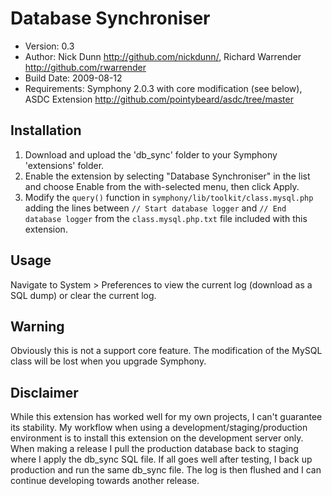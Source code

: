 # Database Synchroniser

* Version: 0.3
* Author: Nick Dunn <http://github.com/nickdunn/>, Richard Warrender <http://github.com/rwarrender>
* Build Date: 2009-08-12
* Requirements: Symphony 2.0.3 with core modification (see below), ASDC Extension <http://github.com/pointybeard/asdc/tree/master>

## Installation

1. Download and upload the 'db_sync' folder to your Symphony 'extensions' folder.
2. Enable the extension by selecting "Database Synchroniser" in the list and choose Enable from the with-selected menu, then click Apply.
3. Modify the `query()` function in `symphony/lib/toolkit/class.mysql.php` adding the lines between `// Start database logger` and `// End database logger` from the `class.mysql.php.txt` file included with this extension.

## Usage

Navigate to System > Preferences to view the current log (download as a SQL dump) or clear the current log.

## Warning

Obviously this is not a support core feature. The modification of the MySQL class will be lost when you upgrade Symphony.

## Disclaimer

While this extension has worked well for my own projects, I can't guarantee its stability. My workflow when using a development/staging/production environment is to install this extension on the development server only. When making a release I pull the production database back to staging where I apply the db_sync SQL file. If all goes well after testing, I back up production and run the same db_sync file. The log is then flushed and I can continue developing towards another release.